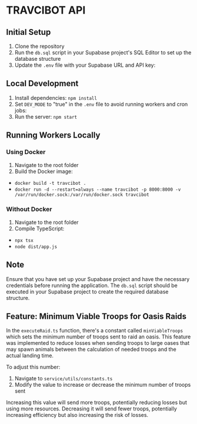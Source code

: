 # TRAVCIBOT API

## Initial Setup

1. Clone the repository
2. Run the `db.sql` script in your Supabase project's SQL Editor to set up the database structure
3. Update the `.env` file with your Supabase URL and API key:

## Local Development

1. Install dependencies: `npm install`
2. Set `DEV_MODE` to "true" in the `.env` file to avoid running workers and cron jobs:
3. Run the server: `npm start`

## Running Workers Locally

### Using Docker

1. Navigate to the root folder
2. Build the Docker image:

- `docker build -t travcibot .`
- `docker run -d --restart=always --name travcibot -p 8000:8000 -v /var/run/docker.sock:/var/run/docker.sock travcibot`

### Without Docker

1. Navigate to the root folder
2. Compile TypeScript:

- `npx tsx`
- `node dist/app.js`

## Note

Ensure that you have set up your Supabase project and have the necessary credentials before running the application. The `db.sql` script should be executed in your Supabase project to create the required database structure.

## Feature: Minimum Viable Troops for Oasis Raids

In the `executeRaid.ts` function, there's a constant called `minViableTroops` which sets the minimum number of troops sent to raid an oasis. This feature was implemented to reduce losses when sending troops to large oases that may spawn animals between the calculation of needed troops and the actual landing time.

To adjust this number:

1. Navigate to `service/utils/constants.ts`
2. Modify the value to increase or decrease the minimum number of troops sent

Increasing this value will send more troops, potentially reducing losses but using more resources. Decreasing it will send fewer troops, potentially increasing efficiency but also increasing the risk of losses.
